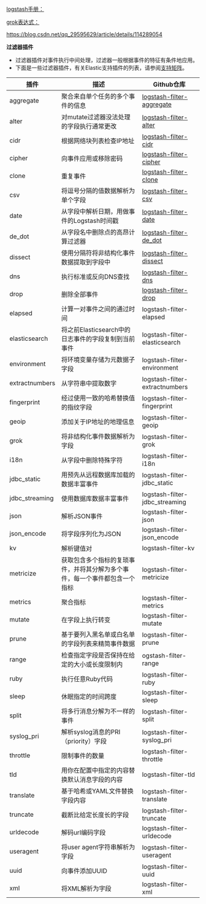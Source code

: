 [logstash手册：](http://doc.yonyoucloud.com/doc/logstash-best-practice-cn/dive_into/write_your_own.html)

[grok表达式：](https://github.com/logstash-plugins/logstash-patterns-core/blob/master/patterns/ecs-v1/grok-patterns)

https://blog.csdn.net/qq_29595629/article/details/114289054

**过滤器插件**
- 过滤器插件对事件执行中间处理，过滤器一般根据事件的特征有条件地应用。
- 下面是一些过滤器插件，有关Elastic支持插件的列表，请参阅[支持矩阵](https://www.elastic.co/cn/support/matrix)。

| 插件 | 描述 | Github仓库 |
|------|------|------------|
| aggregate | 聚合来自单个任务的多个事件的信息 | [logstash-filter-aggregate](https://github.com/logstash-plugins/logstash-filter-aggregate) |
| alter | 对mutate过滤器没法处理的字段执行通常更改 | [logstash-filter-alter](https://github.com/logstash-plugins/logstash-filter-alter) |
| cidr | 根据网络块列表检查IP地址 | [logstash-filter-cidr](https://github.com/logstash-plugins/logstash-filter-cidr) |
| cipher | 向事件应用或移除密码 | [logstash-filter-cipher](https://github.com/logstash-plugins/logstash-filter-cipher) |
| clone | 重复事件 | [logstash-filter-clone](https://github.com/logstash-plugins/logstash-filter-clone) |
| csv | 将逗号分隔的值数据解析为单个字段 | [logstash-filter-csv](https://github.com/logstash-plugins/logstash-filter-csv) |
| date | 从字段中解析日期，用做事件的Logstash时间戳 | [logstash-filter-date](https://github.com/logstash-plugins/logstash-filter-date) |
| de_dot | 从字段名中删除点的高昂计算过滤器 | [logstash-filter-de_dot](https://github.com/logstash-plugins/logstash-filter-de_dot) |
| dissect | 使用分隔符将非结构化事件数据提取到字段中 | [logstash-filter-dissect](https://github.com/logstash-plugins/) |
| dns | 执行标准或反向DNS查找 | [logstash-filter-dns](https://github.com/logstash-plugins/logstash-filter-dns) |
| drop | 删除全部事件 | [logstash-filter-drop](https://github.com/logstash-plugins/logstash-filter-drop) |
| elapsed | 计算一对事件之间的通过时间 | logstash-filter-elapsed |
| elasticsearch | 将之前Elasticsearch中的日志事件的字段复制到当前事件 | logstash-filter-elasticsearch |
| environment | 将环境变量存储为元数据子字段 | logstash-filter-environment |
| extractnumbers | 从字符串中提取数字 | logstash-filter-extractnumbers |
| fingerprint | 经过使用一致的哈希替换值的指纹字段 | logstash-filter-fingerprint |
| geoip | 添加关于IP地址的地理信息 | logstash-filter-geoip |
| grok | 将非结构化事件数据解析为字段 | logstash-filter-grok |
| i18n | 从字段中删除特殊字符 | logstash-filter-i18n |
| jdbc_static	 | 用预先从远程数据库加载的数据丰富事件 | logstash-filter-jdbc_static |
| jdbc_streaming | 使用数据库数据丰富事件 | logstash-filter-jdbc_streaming |
| json | 解析JSON事件 | logstash-filter-json |
| json_encode | 将字段序列化为JSON | logstash-filter-json_encode |
| kv | 解析键值对 | logstash-filter-kv |
| metricize | 获取包含多个指标的复琐事件，并将其分解为多个事件，每一个事件都包含一个指标 | logstash-filter-metricize |
| metrics | 聚合指标 | logstash-filter-metrics |
| mutate | 在字段上执行转变 | logstash-filter-mutate |
| prune | 基于要列入黑名单或白名单的字段列表来精简事件数据 | logstash-filter-prune |
| range | 检查指定字段是否保持在给定的大小或长度限制内	 | ogstash-filter-range |
| ruby | 执行任意Ruby代码 | logstash-filter-ruby |
| sleep | 休眠指定的时间跨度 | logstash-filter-sleep |
| split | 将多行消息分解为不一样的事件 | logstash-filter-split |
| syslog_pri | 解析syslog消息的PRI（priority）字段 | logstash-filter-syslog_pri |
| throttle | 限制事件的数量 | logstash-filter-throttle |
| tld | 用你在配置中指定的内容替换默认消息字段的内容 | logstash-filter-tld |
| translate | 基于哈希或YAML文件替换字段内容 | logstash-filter-translate |
| truncate | 截断比给定长度长的字段 | logstash-filter-truncate |
| urldecode | 解码url编码字段 | logstash-filter-urldecode |
| useragent | 将user agent字符串解析为字段 | logstash-filter-useragent |
| uuid | 向事件添加UUID | logstash-filter-uuid |
| xml | 将XML解析为字段 | logstash-filter-xml |

